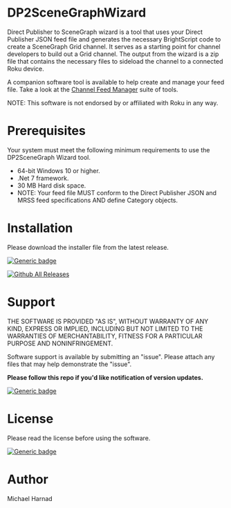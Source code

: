 # DP2SceneGraphWizard
Direct Publisher to SceneGraph wizard is a tool that uses your Direct Publisher JSON feed file and generates the necessary BrightScript code to create a SceneGraph Grid channel.  It serves as a starting point for channel developers to build out a Grid channel.  The output from the wizard is a zip file that contains the necessary files to sideload the channel to a connected Roku device.

A companion software tool is available to help create and manage your feed file.  Take a look at the [Channel Feed Manager](https://github.com/rrirower/Channel-Feed-Manager) suite of tools.

NOTE: This software is not endorsed by or affiliated with Roku in any way.

# Prerequisites
Your system must meet the following minimum requirements to use the DP2SceneGraph Wizard tool.
* 64-bit Windows 10 or higher.
* .Net 7 framework.
* 30 MB Hard disk space.
* NOTE: Your feed file MUST conform to the Direct Publisher JSON and MRSS feed specifications AND define Category objects.

# Installation

Please download the installer file from the latest release.

[![Generic badge](https://img.shields.io/badge/Download-Latest-blue.svg)](https://github.com/rrirower/DP2SceneGraphWizard/releases/latest)

[![Github All Releases](https://img.shields.io/github/downloads/rrirower/DP2SceneGraphWizard/total.svg)](https://github.com/rrirower/DP2SceneGraphWizard/releases/latest)

# Support
THE SOFTWARE IS PROVIDED "AS IS", WITHOUT WARRANTY OF ANY KIND, EXPRESS OR IMPLIED, INCLUDING BUT NOT LIMITED TO THE WARRANTIES OF MERCHANTABILITY, FITNESS FOR A PARTICULAR PURPOSE AND NONINFRINGEMENT.

Software support is available by submitting an "issue".  Please attach any files that may help demonstrate the "issue".

**Please follow this repo if you'd like notification of version updates.**

[![Generic badge](https://img.shields.io/badge/Issues-New-green.svg)](https://github.com/rrirower/DP2SceneGraphWizard/new)

# License
Please read the license before using the software.

[![Generic badge](https://img.shields.io/badge/License-EULA-blue.svg)](https://github.com/rrirower/DP2SceneGraphWizard/blob/main/LICENSE)

# Author
Michael Harnad
